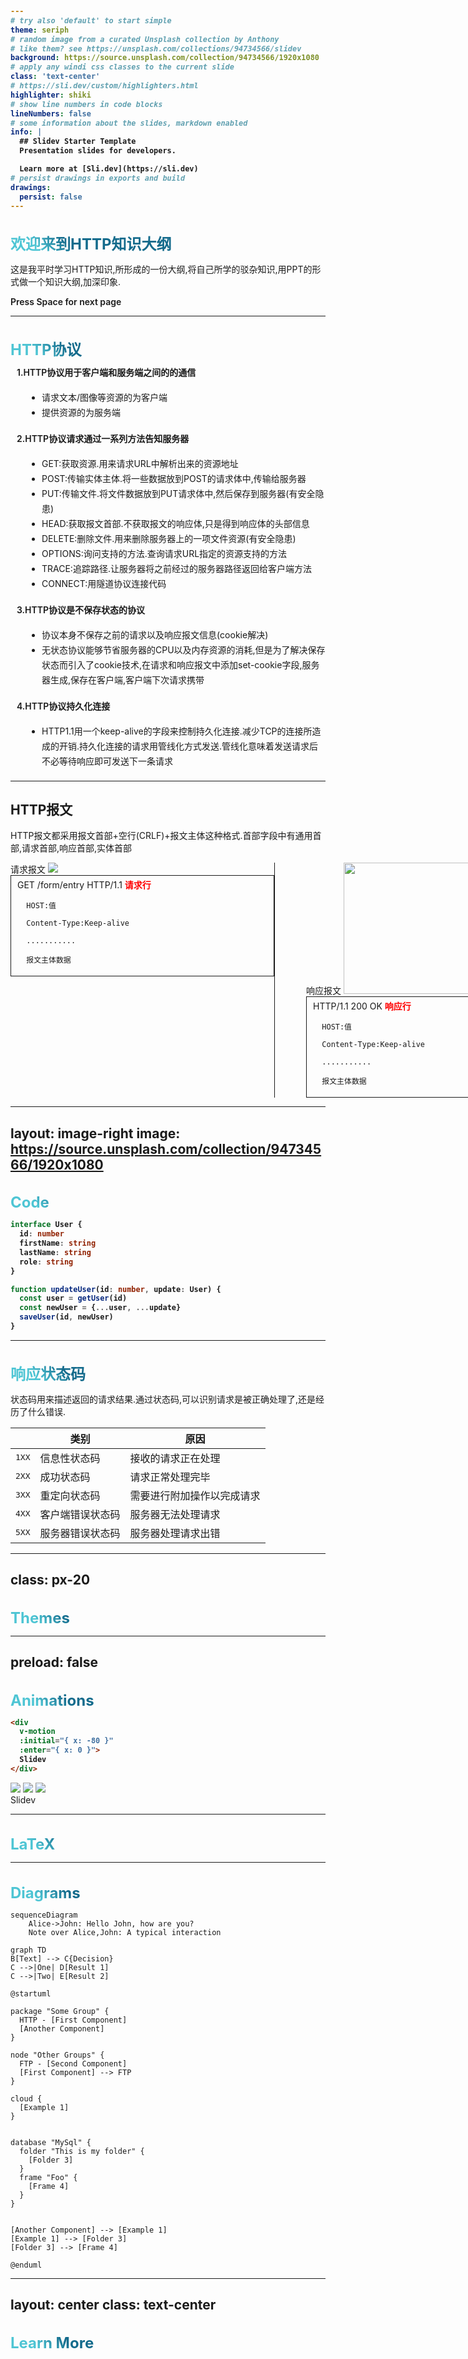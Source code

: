 ```yaml
---
# try also 'default' to start simple
theme: seriph
# random image from a curated Unsplash collection by Anthony
# like them? see https://unsplash.com/collections/94734566/slidev
background: https://source.unsplash.com/collection/94734566/1920x1080
# apply any windi css classes to the current slide
class: 'text-center'
# https://sli.dev/custom/highlighters.html
highlighter: shiki
# show line numbers in code blocks
lineNumbers: false
# some information about the slides, markdown enabled
info: |
  ## Slidev Starter Template
  Presentation slides for developers.

  Learn more at [Sli.dev](https://sli.dev)
# persist drawings in exports and build
drawings:
  persist: false
---
```


# 欢迎来到HTTP知识大纲

这是我平时学习HTTP知识,所形成的一份大纲,将自己所学的驳杂知识,用PPT的形式做一个知识大纲,加深印象.

<div class="pt-12">
  <span @click="$slidev.nav.next" class="px-2 py-1 rounded cursor-pointer" hover="bg-white bg-opacity-10">
    Press Space for next page <carbon:arrow-right class="inline"/>
  </span>
</div>

<div class="abs-br m-6 flex gap-2">
  <a href="https://github.com/TXDE/HTTP-" target="_blank" alt="GitHub"
    class="text-xl icon-btn opacity-50 !border-none !hover:text-white">
    <carbon-logo-github />
  </a>
</div>

---

# HTTP协议

  <div style="margin-left: 10px">
    <span v-click>1.HTTP协议用于客户端和服务端之间的的通信</span>
    <ul>
      <li v-click>请求文本/图像等资源的为客户端</li>
      <li v-click>提供资源的为服务端</li>
    </ul>
  </div>
  <div style="margin-left: 10px">
    <span v-click>2.HTTP协议请求通过一系列方法告知服务器</span>
    <ul v-click>
      <li>GET:获取资源.用来请求URL中解析出来的资源地址</li>
      <li>POST:传输实体主体.将一些数据放到POST的请求体中,传输给服务器</li>
      <li>PUT:传输文件.将文件数据放到PUT请求体中,然后保存到服务器(有安全隐患)</li>
      <li>HEAD:获取报文首部.不获取报文的响应体,只是得到响应体的头部信息</li>
      <li>DELETE:删除文件.用来删除服务器上的一项文件资源(有安全隐患)</li>
      <li>OPTIONS:询问支持的方法.查询请求URL指定的资源支持的方法</li>
      <li>TRACE:追踪路径.让服务器将之前经过的服务器路径返回给客户端方法</li>
      <li>CONNECT:用隧道协议连接代码</li>
    </ul>
  </div>
  <div style="margin-left: 10px">
    <span v-click>3.HTTP协议是不保存状态的协议</span>
    <ul>
      <li v-click>协议本身不保存之前的请求以及响应报文信息(cookie解决)</li>
      <li v-click>无状态协议能够节省服务器的CPU以及内存资源的消耗,但是为了解决保存状态而引入了cookie技术,在请求和响应报文中添加set-cookie字段,服务器生成,保存在客户端,客户端下次请求携带</li>
    </ul>
  </div>
  <div style="margin-left: 10px">
    <span v-click>4.HTTP协议持久化连接</span>
    <ul>
      <li v-click> HTTP1.1用一个keep-alive的字段来控制持久化连接.减少TCP的连接所造成的开销.持久化连接的请求用管线化方式发送.管线化意味着发送请求后不必等待响应即可发送下一条请求</li>
    </ul>
  </div>

<style>
h1 {
  background-color: #2B90B6;
  background-image: linear-gradient(45deg, #4EC5D4 10%, #146b8c 20%);
  background-size: 100%;
  -webkit-background-clip: text;
  -moz-background-clip: text;
  -webkit-text-fill-color: transparent;
  -moz-text-fill-color: transparent;
  font-size: 24px!important;
  margin-bottom:10px!important;
}
.slidev-layout{
  padding: 1rem!important;
}
span{
  font-weight: 600;
}
ul{
  margin-left: 40px;
  padding: 5px 0;
}
li{
  line-height: 1.5rem!important;
  font-size: 14px!important;
}
</style>
---

## HTTP报文

<p v-click>HTTP报文都采用报文首部+空行(CRLF)+报文主体这种格式.首部字段中有通用首部,请求首部,响应首部,实体首部</p>

<div style="display: flex;">
  <div v-click>
    请求报文
    <img src="/OIP.jpg">
    <div style="border: 1px solid;width: 400px;padding: 4px 10px">
      GET /form/entry HTTP/1.1 <span style="color: red">请求行</span>

      HOST:值

      Content-Type:Keep-alive

      ........... 

      报文主体数据

  </div>
  </div>
  <div style="border-left: 1px solid;padding-left: 50px" v-click>
    响应报文
    <img src="/http_response_packet_emeegq.png" style="height: 210px">
    <div style="border: 1px solid;width: 400px;padding: 4px 10px">
      HTTP/1.1 200  OK <span style="color: red">响应行</span>

      HOST:值

      Content-Type:Keep-alive

      ...........

      报文主体数据

  </div>
  </div>
</div>

<style>
.slidev-layout{
  padding: 1rem!important;
}
</style>

---
layout: image-right
image: https://source.unsplash.com/collection/94734566/1920x1080
---

# Code


```ts {all|2|1-6|9|all}
interface User {
  id: number
  firstName: string
  lastName: string
  role: string
}

function updateUser(id: number, update: User) {
  const user = getUser(id)
  const newUser = {...user, ...update}  
  saveUser(id, newUser)
}
```

<arrow v-click="3" x1="400" y1="420" x2="230" y2="330" color="#564" width="3" arrowSize="1" />

[^1]: [Learn More](https://sli.dev/guide/syntax.html#line-highlighting)

<style>
.footnotes-sep {
  @apply mt-20 opacity-10;
}
.footnotes {
  @apply text-sm opacity-75;
}
.footnote-backref {
  display: none;
}
</style>

---

# 响应状态码

状态码用来描述返回的请求结果.通过状态码,可以识别请求是被正确处理了,还是经历了什么错误. 

|                | 类别       | 原因            |  
|----------------|----------|---------------|
| <kbd>1XX</kbd> | 信息性状态码   | 接收的请求正在处理     | 
| <kbd>2XX</kbd> | 成功状态码    | 请求正常处理完毕      |
| <kbd>3XX</kbd> | 重定向状态码   | 需要进行附加操作以完成请求 |
| <kbd>4XX</kbd> | 客户端错误状态码 | 服务器无法处理请求     |
| <kbd>5XX</kbd> | 服务器错误状态码 | 服务器处理请求出错     |

<style>
.slidev-layout{
  padding: 1rem!important;
}
</style>
---
class: px-20
---

# Themes

---
preload: false
---

# Animations

```html
<div
  v-motion
  :initial="{ x: -80 }"
  :enter="{ x: 0 }">
  Slidev
</div>
```

<div class="w-60 relative mt-6">
  <div class="relative w-40 h-40">
    <img
      v-motion
      :initial="{ x: 800, y: -100, scale: 1.5, rotate: -50 }"
      :enter="final"
      class="absolute top-0 left-0 right-0 bottom-0"
      src="https://sli.dev/logo-square.png"
    />
    <img
      v-motion
      :initial="{ y: 500, x: -100, scale: 2 }"
      :enter="final"
      class="absolute top-0 left-0 right-0 bottom-0"
      src="https://sli.dev/logo-circle.png"
    />
    <img
      v-motion
      :initial="{ x: 600, y: 400, scale: 2, rotate: 100 }"
      :enter="final"
      class="absolute top-0 left-0 right-0 bottom-0"
      src="https://sli.dev/logo-triangle.png"
    />
  </div>

  <div
    class="text-5xl absolute top-14 left-40 text-[#2B90B6] -z-1"
    v-motion
    :initial="{ x: -80, opacity: 0}"
    :enter="{ x: 0, opacity: 1, transition: { delay: 2000, duration: 1000 } }">
    Slidev
  </div>
</div>

<script setup lang="ts">
const final = {
  x: 0,
  y: 0,
  rotate: 0,
  scale: 1,
  transition: {
    type: 'spring',
    damping: 10,
    stiffness: 20,
    mass: 2
  }
}
</script>

<div
  v-motion
  :initial="{ x:35, y: 40, opacity: 0}"
  :enter="{ y: 0, opacity: 1, transition: { delay: 3500 } }">


</div>

---

# LaTeX

---

# Diagrams


<div class="grid grid-cols-3 gap-10 pt-4 -mb-6">

```mermaid {scale: 0.5}
sequenceDiagram
    Alice->John: Hello John, how are you?
    Note over Alice,John: A typical interaction
```

```mermaid {theme: 'neutral', scale: 0.8}
graph TD
B[Text] --> C{Decision}
C -->|One| D[Result 1]
C -->|Two| E[Result 2]
```

```plantuml {scale: 0.7}
@startuml

package "Some Group" {
  HTTP - [First Component]
  [Another Component]
}

node "Other Groups" {
  FTP - [Second Component]
  [First Component] --> FTP
}

cloud {
  [Example 1]
}


database "MySql" {
  folder "This is my folder" {
    [Folder 3]
  }
  frame "Foo" {
    [Frame 4]
  }
}


[Another Component] --> [Example 1]
[Example 1] --> [Folder 3]
[Folder 3] --> [Frame 4]

@enduml
```

</div>



---
layout: center
class: text-center
---

# Learn More

